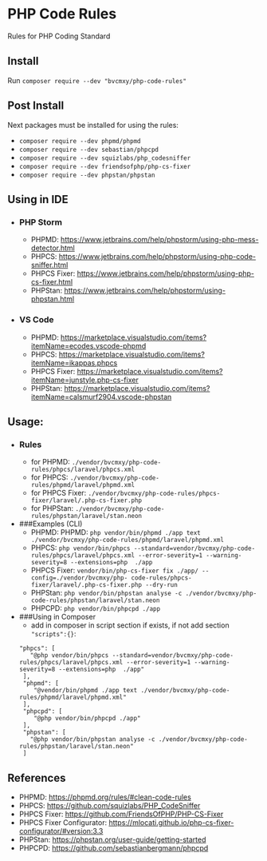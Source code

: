 # PHP Code Rules

Rules for PHP Coding Standard

## Install

Run `composer require --dev "bvcmxy/php-code-rules"`

## Post Install

Next packages must be installed for using the rules:
- `composer require --dev phpmd/phpmd`
- `composer require --dev sebastian/phpcpd`
- `composer require --dev squizlabs/php_codesniffer`
- `composer require --dev friendsofphp/php-cs-fixer`
- `composer require --dev phpstan/phpstan`

## Using in IDE

* ### PHP Storm
  * PHPMD: https://www.jetbrains.com/help/phpstorm/using-php-mess-detector.html
  * PHPCS: https://www.jetbrains.com/help/phpstorm/using-php-code-sniffer.html
  * PHPCS Fixer: https://www.jetbrains.com/help/phpstorm/using-php-cs-fixer.html
  * PHPStan: https://www.jetbrains.com/help/phpstorm/using-phpstan.html

* ### VS Code
  * PHPMD: https://marketplace.visualstudio.com/items?itemName=ecodes.vscode-phpmd
  * PHPCS: https://marketplace.visualstudio.com/items?itemName=ikappas.phpcs
  * PHPCS Fixer: https://marketplace.visualstudio.com/items?itemName=junstyle.php-cs-fixer
  * PHPStan: https://marketplace.visualstudio.com/items?itemName=calsmurf2904.vscode-phpstan

## Usage:

* ### Rules
  * for PHPMD: `./vendor/bvcmxy/php-code-rules/phpcs/laravel/phpcs.xml`
  * for PHPCS: `./vendor/bvcmxy/php-code-rules/phpmd/laravel/phpmd.xml`
  * for PHPCS Fixer: `./vendor/bvcmxy/php-code-rules/phpcs-fixer/laravel/.php-cs-fixer.php`
  * for PHPStan: `./vendor/bvcmxy/php-code-rules/phpstan/laravel/stan.neon`
* ###Examples (CLI)
  * PHPMD: PHPMD: `php vendor/bin/phpmd ./app text ./vendor/bvcmxy/php-code-rules/phpmd/laravel/phpmd.xml`
  * PHPCS: `php vendor/bin/phpcs --standard=vendor/bvcmxy/php-code-rules/phpcs/laravel/phpcs.xml --error-severity=1 --warning-severity=8 --extensions=php  ./app`
  * PHPCS Fixer: `vendor/bin/php-cs-fixer fix ./app/ --config=./vendor/bvcmxy/php-
    code-rules/phpcs-fixer/laravel/.php-cs-fixer.php --dry-run`
  * PHPStan: `php vendor/bin/phpstan analyse -c ./vendor/bvcmxy/php-code-rules/phpstan/laravel/stan.neon`
  * PHPCPD: `php vendor/bin/phpcpd ./app`
* ###Using in Composer
  * add in composer in script section if exists, if not add section `"scripts":{}`:
  ```composer log 
  "phpcs": [
     "@php vendor/bin/phpcs --standard=vendor/bvcmxy/php-code-rules/phpcs/laravel/phpcs.xml --error-severity=1 --warning-severity=8 --extensions=php  ./app"
   ],
   "phpmd": [
      "@vendor/bin/phpmd ./app text ./vendor/bvcmxy/php-code-rules/phpmd/laravel/phpmd.xml"
   ],
   "phpcpd": [
      "@php vendor/bin/phpcpd ./app"
   ],
   "phpstan": [
     "@php vendor/bin/phpstan analyse -c ./vendor/bvcmxy/php-code-rules/phpstan/laravel/stan.neon"
   ]
  ```

## References
* PHPMD: https://phpmd.org/rules/#clean-code-rules
* PHPCS: https://github.com/squizlabs/PHP_CodeSniffer
* PHPCS Fixer: https://github.com/FriendsOfPHP/PHP-CS-Fixer
* PHPCS Fixer Configurator: https://mlocati.github.io/php-cs-fixer-configurator/#version:3.3
* PHPStan: https://phpstan.org/user-guide/getting-started
* PHPCPD: https://github.com/sebastianbergmann/phpcpd
